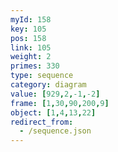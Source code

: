 ```yaml
---
myId: 158
key: 105
pos: 158
link: 105
weight: 2
primes: 330
type: sequence
category: diagram
value: [929,2,-1,-2]
frame: [1,30,90,200,9]
object: [1,4,13,22]
redirect_from:
  - /sequence.json
---
```


